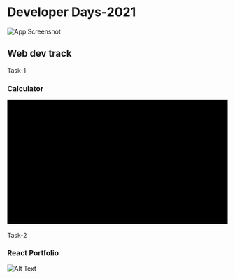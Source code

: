 
# Developer Days-2021

![App Screenshot](https://pbs.twimg.com/media/E-dO7tlUYAEApOo?format=jpg&name=medium)

  
## Web dev track
Task-1

### Calculator

![Alt Text](./image/p2.gif)

Task-2

### React Portfolio

![Alt Text](./image/p1.gif)
